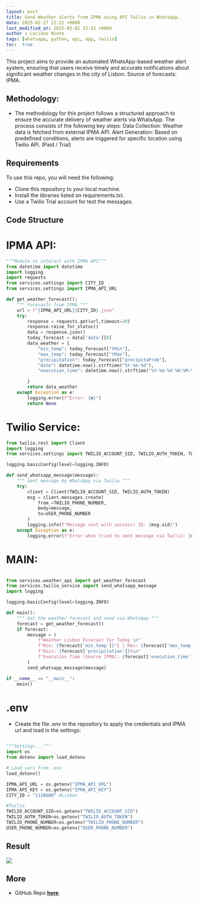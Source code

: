 ```yaml
---
layout: post
title: Send Weather alerts from IPMA using API Twilio in WhatsApp.
date: 2025-02-27 21:22 +0000
last_modified_at: 2025-03-02 23:33 +0000
author : Luciano Nieto
tags: [whatsapp, python, api, app, twilio]
toc:  true
---
```


This project aims to provide an automated WhatsApp-based weather alert system, ensuring that users receive timely and accurate notifications about significant weather changes in the city of Lisbon. Source of forecasts: IPMA.

## Methodology:
- The methodology for this project follows a structured approach to ensure the accurate delivery of weather alerts via WhatsApp. The process consists of the following key steps:
    Data Collection: Weather data is fetched from external IPMA API.
    Alert Generation: Based on predefined conditions, alerts are triggered for specific location using Twilio API. (Paid / Trial)

## Requirements

To use this repo, you will need the following:

- Clone this repository to your local machine.
- Install the libraries listed on requirements.txt.
- Use a Twilio Trial account for test the messages.

## Code Structure

# IPMA API:

```python
"""Module to interact with IPMA API"""
from datetime import datetime
import logging
import requests
from services.settings import CITY_ID
from services.settings import IPMA_API_URL

def get_weather_forecast():
    """ Forecasts from IPMA """
    url = f"{IPMA_API_URL}{CITY_ID}.json"
    try:
        response = requests.get(url,timeout=30)
        response.raise_for_status()
        data = response.json()
        today_forecast = data['data'][0]
        data_weather = {
            "min_temp": today_forecast["tMin"],
            "max_temp": today_forecast["tMax"],
            "precipitation": today_forecast["precipitaProb"],
            "date": datetime.now().strftime("%Y-%m-%d"),
            "execution_time": datetime.now().strftime("%Y-%m-%d %H:%M:%S")

        }
        return data_weather
    except Exception as e:
        logging.error(f"Error: {e}")
        return None
```

# Twilio Service:

```python
from twilio.rest import Client
import logging
from services.settings import TWILIO_ACCOUNT_SID, TWILIO_AUTH_TOKEN, TWILIO_PHONE_NUMBER, USER_PHONE_NUMBER

logging.basicConfig(level=logging.INFO)

def send_whatsapp_message(message):
    """ Sent message by WhatsApp via Twilio """
    try:
        client = Client(TWILIO_ACCOUNT_SID, TWILIO_AUTH_TOKEN)
        msg = client.messages.create(
            from_=TWILIO_PHONE_NUMBER,
            body=message,
            to=USER_PHONE_NUMBER
        )
        logging.info(f"Message sent with success! ID: {msg.sid}")
    except Exception as e:
        logging.error(f"Error when tried to sent message via Twilio: {e}")
```

# MAIN:
```python

from services.weather_api import get_weather_forecast
from services.twilio_service import send_whatsapp_message
import logging

logging.basicConfig(level=logging.INFO)

def main():
    """ Get the weather forecast and send via WhatsApp """
    forecast = get_weather_forecast()
    if forecast:
        message = (
            f"Weather Lisbon Forecast for Today \n"
            f"Min: {forecast['min_temp']}°C | Max: {forecast['max_temp']}°C\n"
            f"Rain: {forecast['precipitation']}%\n"
            f"Execution Time (Source IPMA): {forecast['execution_time']}"
        )
        send_whatsapp_message(message)

if __name__ == "__main__":
    main()
```

# .env
- Create the file .env in the repository to apply the credentials and IPMA url and load in the settings:

```python

"""Settings..."""
import os 
from dotenv import load_dotenv

# Load vars from .env
load_dotenv()

IPMA_API_URL = os.getenv("IPMA_API_URL")
IPMA_API_KEY = os.getenv("IPMA_API_KEY")
CITY_ID = "1110600" #Lisbon

#Twilio
TWILIO_ACCOUNT_SID=os.getenv("TWILIO_ACCOUNT_SID")
TWILIO_AUTH_TOKEN=os.getenv("TWILIO_AUTH_TOKEN")
TWILIO_PHONE_NUMBER=os.getenv("TWILIO_PHONE_NUMBER")
USER_PHONE_NUMBER=os.getenv("USER_PHONE_NUMBER")
```

## Result

![](/imgs/imgwpp.PNG)



## More

- GitHub Repo **[here](https://github.com/lucnietoX/alerts_wpp_weather)**.